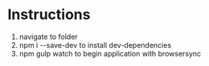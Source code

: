 # Instructions #
1. navigate to folder
2. npm i --save-dev to install dev-dependencies
3. npm gulp watch to begin application with browsersync
